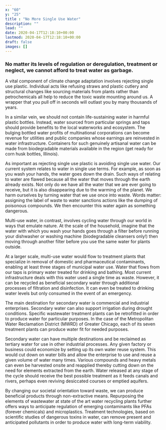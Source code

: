 ```yaml
---
x: "60"
y: "25"
title : "No More Single Use Water"
description: ""
lead: ""
date: 2020-04-17T12:18:10+00:00
lastmod: 2020-04-17T12:18:10+00:00
draft: false
images: []
---
```

### No matter its levels of regulation or deregulation, treatment or neglect, we cannot afford to treat water as garbage.

A vital component of climate change adaptation involves rejecting single use plastic. Individual acts like refusing straws and plastic cutlery and structural changes like sourcing materials from plants rather than petrochemicals all help to reduce the toxic waste mounting around us. A wrapper that you pull off in seconds will outlast you by many thousands of years.

In a similar vein, we should not contain life-sustaining water in harmful plastic bottles. Instead, water sourced from particular springs and taps should provide benefits to the local waterworks and ecosystem. The bulging bottled water profits of multinational corporations can become revenue for utilities and public companies whose earnings are reinvested in water infrastructure. Containers for such genuinely artisanal water can be made from biodegradable materials available in the region (get ready for corn husk bottles, Illinois).

As important as rejecting single use plastic is avoiding single use water. Our current system relates to water in single use terms. For example, as soon as you wash your hands, the water goes down the drain. Such ways of relating to water are flawed because all the water that moves through the earth already exists. Not only do we have all the water that we are ever going to receive, but it is also disappearing due to the warming of the planet. We harm ourselves by turning water that we use once into waste. Words matter: assigning the label of waste to water sanctions actions like the dumping of poisonous compounds. We then encounter this water again as something dangerous.

Multi-use water, in contrast, involves cycling water through our world in ways that emulate nature. At the scale of the household, imagine that the water with which you wash your hands goes through a filter before running your dishwasher or washing machine (biodegradable cleansers only!) then moving through another filter before you use the same water for plants outside. 

At a larger scale, multi-use water would flow to treatment plants that specialize in removal of domestic and pharmaceutical contaminants, enabling at least three stages of municipal water use. 
Water that flows from our taps is primary water treated for drinking and bathing. Most current infrastructure deals with this water used a single time as waste. However, it can be recycled as beneficial secondary water through additional processes of filtration and disinfection. It can even be treated to drinking water levels but only consumed in the event of an emergency. 

The main destination for secondary water is commercial and industrial enterprises. Secondary water can also support irrigation during drought conditions. Specific wastewater treatment plants can be retrofitted in order to produce water for particular purposes. In the case of the Metropolitan Water Reclamation District (MWRD) of Greater Chicago, each of its seven treatment plants can produce water fit for needed purposes.

Secondary water can have multiple destinations and be reclaimed as tertiary water for use in other industrial processes. Any given factory or business could economize by setting up its own water reuse system. This would cut down on water bills and allow the enterprise to use and reuse a given volume of water many times. Various compounds and heavy metals can even be harvested onsite and reapplied thereby cutting down on the need for elements extracted from the earth. Water released at any stage of the cycle should receive the best possible treatment as it feeds canals and rivers, perhaps even reviving desiccated courses or emptied aquifers. 

By changing our societal orientation toward waste, we can produce beneficial products through non-extractive means. Repurposing the elements of wastewater at state of the art water recycling plants further offers ways to anticipate regulation of emerging contaminants like PFAs (forever chemicals) and microplastics. Treatment technologies, based on scientific studies of dangerous toxins in water, can remove present and anticipated pollutants in order to produce water with long-term viability.  
